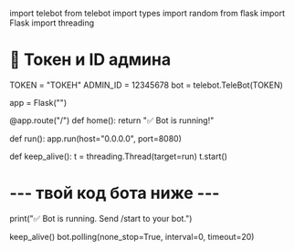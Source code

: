 import telebot
from telebot import types
import random
from flask import Flask
import threading

# 🔑 Токен и ID админа
TOKEN = "ТОКЕН"
ADMIN_ID = 12345678
bot = telebot.TeleBot(TOKEN)

app = Flask("")

@app.route("/")
def home():
    return "✅ Bot is running!"

def run():
    app.run(host="0.0.0.0", port=8080)

def keep_alive():
    t = threading.Thread(target=run)
    t.start()

# --- твой код бота ниже ---

print("✅ Bot is running. Send /start to your bot.")

keep_alive()
bot.polling(none_stop=True, interval=0, timeout=20)
